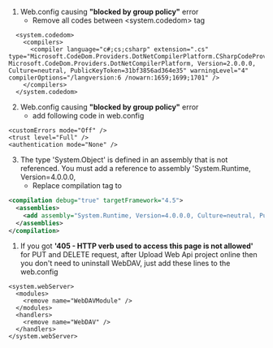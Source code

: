 1. Web.config causing **"blocked by group policy"** error
    * Remove all codes between  <system.codedom> tag
```
  <system.codedom>
    <compilers>
      <compiler language="c#;cs;csharp" extension=".cs" type="Microsoft.CodeDom.Providers.DotNetCompilerPlatform.CSharpCodeProvider, Microsoft.CodeDom.Providers.DotNetCompilerPlatform, Version=2.0.0.0, Culture=neutral, PublicKeyToken=31bf3856ad364e35" warningLevel="4" compilerOptions="/langversion:6 /nowarn:1659;1699;1701" />
    </compilers>
  </system.codedom>
```
2. Web.config causing **"blocked by group policy"** error
      * add following code in web.config
     
```
<customErrors mode="Off" />
<trust level="Full" />
<authentication mode="None" />
```
3. The type 'System.Object' is defined in an assembly that is not referenced. You must add a reference to assembly 'System.Runtime, Version=4.0.0.0,
    * Replace compilation tag to 
```xml 
<compilation debug="true" targetFramework="4.5">
  <assemblies>
    <add assembly="System.Runtime, Version=4.0.0.0, Culture=neutral, PublicKeyToken=b03f5f7f11d50a3a" />
  </assemblies>
</compilation>
```
1. If you got **'405 - HTTP verb used to access this page is not allowed'** for PUT and DELETE request, after Upload Web Api project online
then you don't need to uninstall WebDAV, just add these lines to the web.config
```
<system.webServer>
  <modules>
    <remove name="WebDAVModule" />
  </modules>
  <handlers>
    <remove name="WebDAV" />
  </handlers>
</system.webServer>
```


   
